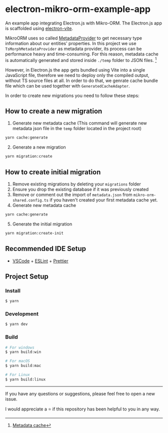 # electron-mikro-orm-example-app

An example app integrating Electron.js with Mikro-ORM. The Electron.js app is scaffolded using [electron-vite](https://electron-vite.org/guide/#scaffolding-your-first-electron-vite-project).

MikroORM uses so called [MetadataProvider](https://mikro-orm.io/docs/metadata-providers) to get necessary type information about our entities' properties. In this project we use `TsMorphMetadataProvider` as metadata provider, its process can be performance heavy and time-consuming. For this reason, metadata cache is automatically generated and stored inside `./temp` folder to JSON files. [^1]

However, in Electron.js the app gets bundled using Vite into a single JavaScript file, therefore we need to deploy only the compiled output, without TS source files at all. In order to do that, we genrate cache bundle file which can be used together with `GeneratedCacheAdapter`.

In order to create new migrations you need to follow these steps:

## How to create a new migration

1. Generate new metadata cache (This command will generate new metadata json file in the `temp` folder located in the project root)

```bash
yarn cache:generate
```

2. Generate a new migration

```bash
yarn migration:create
```

## How to create initial migration

1. Remove existing migrations by deleting your `migrations` folder
2. Ensure you drop the existing database if it was previously created
3. Remove or comment out the import of `metadata.json` from `mikro-orm-shared.config.ts` if you haven't created your first metadata cache yet.
4. Generate new metadata cache

```bash
yarn cache:generate
```

5. Generate the initial migration

```bash
yarn migration:create-init
```

## Recommended IDE Setup

- [VSCode](https://code.visualstudio.com/) + [ESLint](https://marketplace.visualstudio.com/items?itemName=dbaeumer.vscode-eslint) + [Prettier](https://marketplace.visualstudio.com/items?itemName=esbenp.prettier-vscode)

## Project Setup

### Install

```bash
$ yarn
```

### Development

```bash
$ yarn dev
```

### Build

```bash
# For windows
$ yarn build:win

# For macOS
$ yarn build:mac

# For Linux
$ yarn build:linux
```

---

If you have any questions or suggestions, please feel free to open a new issue.

I would appreciate a :star: if this repository has been helpful to you in any way.

[^1]: [Metadata cache](https://mikro-orm.io/docs/metadata-cache)
